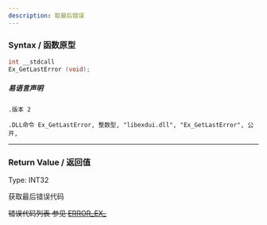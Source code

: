 ```yaml
---
description: 取最后错误
---
```


### Syntax / 函数原型

```C++
int __stdcall 
Ex_GetLastError (void);
```

##### 易语言声明

```Elang
.版本 2

.DLL命令 Ex_GetLastError, 整数型, "libexdui.dll", "Ex_GetLastError", 公开,
```

---

### Return Value / 返回值

Type: INT32

获取最后错误代码

~~错误代码列表 参见 [ERROR_EX_]("#")~~